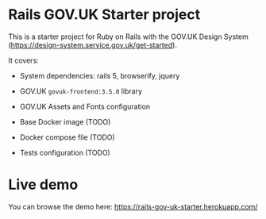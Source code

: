 # Rails GOV.UK Starter project

This is a starter project for Ruby on Rails with the GOV.UK Design System (https://design-system.service.gov.uk/get-started).

It covers:

* System dependencies: rails 5, browserify, jquery

* GOV.UK `govuk-frontend:3.5.0` library

* GOV.UK Assets and Fonts configuration

* Base Docker image (TODO)

* Docker compose file (TODO)

* Tests configuration (TODO)


# Live demo
You can browse the demo here: https://rails-gov-uk-starter.herokuapp.com/